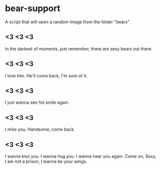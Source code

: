 # bear-support

A script that will open a random image from the folder "bears"

## <3 <3 <3

In the darkest of moments, just remember, there are sexy bears out there.

## <3 <3 <3

I love him. He'll come back, I'm sure of it.

## <3 <3 <3

I just wanna see his smile again.

## <3 <3 <3

I miss you, Handsome, come back.

## <3 <3 <3

I wanna kiss you. I wanna hug you. I wanna hear you again. Come on, Sexy, I am not a prison, I wanna be your wings.

